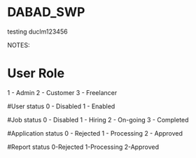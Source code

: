 # DABAD_SWP
testing duclm123456

NOTES:
# User Role
1 - Admin
2 - Customer
3 - Freelancer

#User status
0 - Disabled
1 - Enabled

#Job status
0 - Disabled
1 - Hiring
2 - On-going
3 - Completed

#Application status
0 - Rejected
1 - Processing
2 - Approved

#Report status
0-Rejected
1-Processing
2-Approved

